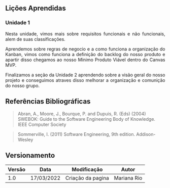 ## Lições Aprendidas
### Unidade 1
<p style="text-align: justify"> Nesta unidade, vimos mais sobre requisitos funcionais e não funcionais, alem de suas classificações. 
</p>
<p style="text-align: justify"> 
Aprendemos sobre regras de negocio e a como funciona a organização do Kanban, vimos como funciona a definição do backlog do nosso produto e apartir disso chegamos ao nosso Mínimo Produto Viável dentro do Canvas MVP.
</p>
<p style="text-align: justify"> 
Finalizamos a seção da Unidade 2 aprendendo sobre a  visão geral do nosso projeto e conseguimos atraves disso melhorar a organização  e comunição do nosso grupo.
</p>

## Referências Bibliográficas
> Abran, A., Moore, J., Bourque, P. and Dupuis, R. (Eds) (2004) SWEBOK: Guide to the Software Engineering Body of Knowledge. IEEE Computer Society

> Sommerville, I. (2011) Software Engineering, 9th edition. Addison-Wesley

## Versionamento

 Versão|Data      |Modificação        |Autor
-------|----------|-------------------|--------
1.0    |17/03/2022|Criação da pagina| Mariana Rio 



